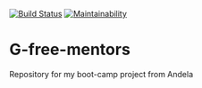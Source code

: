 [![Build Status](https://travis-ci.org/Niyapmet05/G-free-mentors.svg?branch=develop)](https://travis-ci.org/Niyapmet05/G-free-mentors)
[![Maintainability](https://api.codeclimate.com/v1/badges/02a537ccb34af3c99d58/maintainability)](https://codeclimate.com/github/Niyapmet05/G-free-mentors/maintainability)

# G-free-mentors
Repository for my boot-camp project from Andela 
